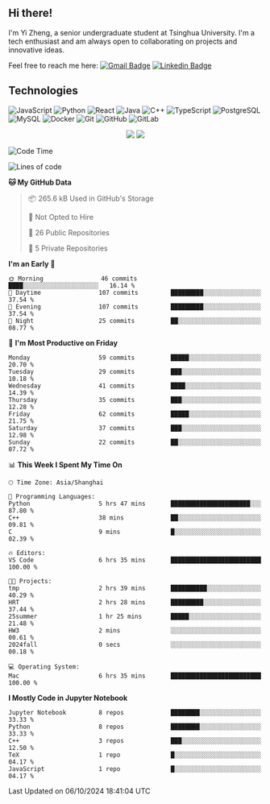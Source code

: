 ## Hi there!

I'm Yi Zheng, a senior undergraduate student at Tsinghua University. I'm a tech enthusiast and am always open to collaborating on projects and innovative ideas.

Feel free to reach me here: [![Gmail Badge](https://img.shields.io/badge/-zhengyi20thu@gmail.com-c14438?style=flat-square&logo=Gmail&logoColor=white&link=mailto:zhengyi20thu@gmail.com)](mailto:zhengyi20thu@gmail.com)
[![Linkedin Badge](https://img.shields.io/badge/-yizheng20-blue?style=flat-square&logo=Linkedin&logoColor=white&link=https://www.linkedin.com/in/yizheng20/)](https://www.linkedin.com/in/yi-zheng-mfe/)

## Technologies

![JavaScript](https://img.shields.io/badge/-JavaScript-black?style=flat-square&logo=javascript)
![Python](https://img.shields.io/badge/-Python-black?style=flat-square&logo=Python)
![React](https://img.shields.io/badge/-React-black?style=flat-square&logo=react)
![Java](https://img.shields.io/badge/-java-E34A86?style=flat-square&logo=java)
![C++](https://img.shields.io/badge/-C++-00599C?style=flat-square&logo=c)
![TypeScript](https://img.shields.io/badge/-TypeScript-007ACC?style=flat-square&logo=typescript)
![PostgreSQL](https://img.shields.io/badge/-PostgreSQL-336791?style=flat-square&logo=postgresql)
![MySQL](https://img.shields.io/badge/-MySQL-black?style=flat-square&logo=mysql)
![Docker](https://img.shields.io/badge/-Docker-black?style=flat-square&logo=docker)
![Git](https://img.shields.io/badge/-Git-black?style=flat-square&logo=git)
![GitHub](https://img.shields.io/badge/-GitHub-181717?style=flat-square&logo=github)
![GitLab](https://img.shields.io/badge/-GitLab-FCA121?style=flat-square&logo=gitlab)

<p align="center">
    <img src = "https://github-readme-stats.vercel.app/api?username=Zheng-Yi-git&show_icons=true&theme=yeblu&hide_border=true&count_private=true">
    <img src = "https://github-readme-stats.vercel.app/api/top-langs/?username=Zheng-Yi-git&hide=html,css&theme=yeblu&layout=compact&hide_border=true&count_private=true&langs_count=8">
</p>

<!--START_SECTION:waka-->
![Code Time](http://img.shields.io/badge/Code%20Time-1%2C117%20hrs%2042%20mins-blue)

![Lines of code](https://img.shields.io/badge/From%20Hello%20World%20I%27ve%20Written-2.6%20million%20lines%20of%20code-blue)

**🐱 My GitHub Data** 

> 📦 265.6 kB Used in GitHub's Storage 
 > 
> 🚫 Not Opted to Hire
 > 
> 📜 26 Public Repositories 
 > 
> 🔑 5 Private Repositories 
 > 
**I'm an Early 🐤** 

```text
🌞 Morning                46 commits          ████░░░░░░░░░░░░░░░░░░░░░   16.14 % 
🌆 Daytime                107 commits         █████████░░░░░░░░░░░░░░░░   37.54 % 
🌃 Evening                107 commits         █████████░░░░░░░░░░░░░░░░   37.54 % 
🌙 Night                  25 commits          ██░░░░░░░░░░░░░░░░░░░░░░░   08.77 % 
```
📅 **I'm Most Productive on Friday** 

```text
Monday                   59 commits          █████░░░░░░░░░░░░░░░░░░░░   20.70 % 
Tuesday                  29 commits          ███░░░░░░░░░░░░░░░░░░░░░░   10.18 % 
Wednesday                41 commits          ████░░░░░░░░░░░░░░░░░░░░░   14.39 % 
Thursday                 35 commits          ███░░░░░░░░░░░░░░░░░░░░░░   12.28 % 
Friday                   62 commits          █████░░░░░░░░░░░░░░░░░░░░   21.75 % 
Saturday                 37 commits          ███░░░░░░░░░░░░░░░░░░░░░░   12.98 % 
Sunday                   22 commits          ██░░░░░░░░░░░░░░░░░░░░░░░   07.72 % 
```


📊 **This Week I Spent My Time On** 

```text
🕑︎ Time Zone: Asia/Shanghai

💬 Programming Languages: 
Python                   5 hrs 47 mins       ██████████████████████░░░   87.80 % 
C++                      38 mins             ██░░░░░░░░░░░░░░░░░░░░░░░   09.81 % 
C                        9 mins              █░░░░░░░░░░░░░░░░░░░░░░░░   02.39 % 

🔥 Editors: 
VS Code                  6 hrs 35 mins       █████████████████████████   100.00 % 

🐱‍💻 Projects: 
tmp                      2 hrs 39 mins       ██████████░░░░░░░░░░░░░░░   40.29 % 
HRT                      2 hrs 28 mins       █████████░░░░░░░░░░░░░░░░   37.44 % 
25summer                 1 hr 25 mins        █████░░░░░░░░░░░░░░░░░░░░   21.48 % 
HW3                      2 mins              ░░░░░░░░░░░░░░░░░░░░░░░░░   00.61 % 
2024fall                 0 secs              ░░░░░░░░░░░░░░░░░░░░░░░░░   00.18 % 

💻 Operating System: 
Mac                      6 hrs 35 mins       █████████████████████████   100.00 % 
```

**I Mostly Code in Jupyter Notebook** 

```text
Jupyter Notebook         8 repos             ████████░░░░░░░░░░░░░░░░░   33.33 % 
Python                   8 repos             ████████░░░░░░░░░░░░░░░░░   33.33 % 
C++                      3 repos             ███░░░░░░░░░░░░░░░░░░░░░░   12.50 % 
TeX                      1 repo              █░░░░░░░░░░░░░░░░░░░░░░░░   04.17 % 
JavaScript               1 repo              █░░░░░░░░░░░░░░░░░░░░░░░░   04.17 % 
```




 Last Updated on 06/10/2024 18:41:04 UTC
<!--END_SECTION:waka-->
